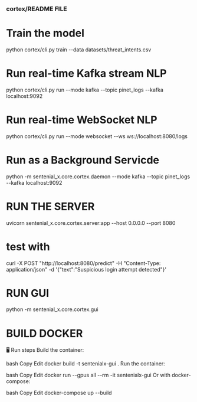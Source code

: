 ### cortex/README FILE

# Train the model
python cortex/cli.py train --data datasets/threat_intents.csv

# Run real-time Kafka stream NLP
python cortex/cli.py run --mode kafka --topic pinet_logs --kafka localhost:9092

# Run real-time WebSocket NLP
python cortex/cli.py run --mode websocket --ws ws://localhost:8080/logs

# Run as a Background Servicde #
python -m sentenial_x.core.cortex.daemon --mode kafka --topic pinet_logs --kafka localhost:9092

# RUN THE SERVER #
uvicorn sentenial_x.core.cortex.server:app --host 0.0.0.0 --port 8080
# test with
curl -X POST "http://localhost:8080/predict" -H "Content-Type: application/json" -d '{"text":"Suspicious login attempt detected"}'

# RUN GUI #
python -m sentenial_x.core.cortex.gui

# BUILD DOCKER #
🖥️ Run steps
Build the container:

bash
Copy
Edit
docker build -t sentenialx-gui .
Run the container:

bash
Copy
Edit
docker run --gpus all --rm -it sentenialx-gui
Or with docker-compose:

bash
Copy
Edit
docker-compose up --build
